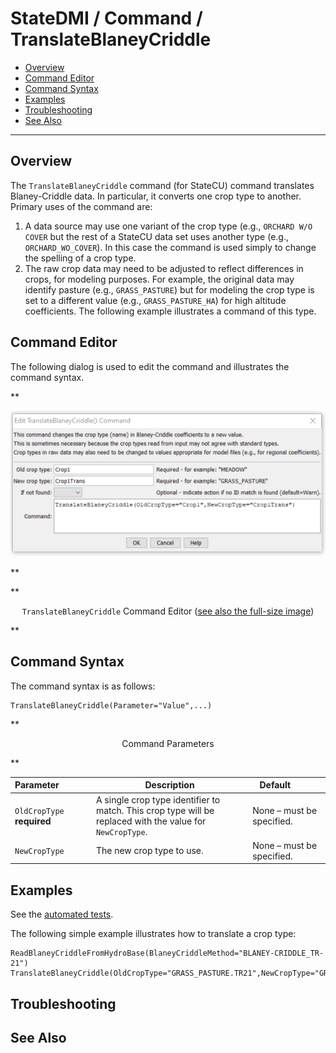 # StateDMI / Command / TranslateBlaneyCriddle #

* [Overview](#overview)
* [Command Editor](#command-editor)
* [Command Syntax](#command-syntax)
* [Examples](#examples)
* [Troubleshooting](#troubleshooting)
* [See Also](#see-also)

-------------------------

## Overview ##

The `TranslateBlaneyCriddle` command (for StateCU)
command translates Blaney-Criddle data.  In particular, it converts one crop type to another.  Primary uses of the command are:

1. A data source may use one variant of the crop type (e.g.,
`ORCHARD W/O COVER` but the rest of a StateCU data set uses another type (e.g., `ORCHARD_WO_COVER`).
In this case the command is used simply to change the spelling of a crop type.
2. The raw crop data may need to be adjusted to reflect differences in crops, for modeling purposes.
For example, the original data may identify pasture (e.g., `GRASS_PASTURE`)
but for modeling the crop type is set to a different value (e.g., `GRASS_PASTURE_HA`) for high altitude coefficients.
The following example illustrates a command of this type.

## Command Editor ##

The following dialog is used to edit the command and illustrates the command syntax.

**<p style="text-align: center;">
![TranslateBlaneyCriddle](TranslateBlaneyCriddle.png)
</p>**

**<p style="text-align: center;">
`TranslateBlaneyCriddle` Command Editor (<a href="../TranslateBlaneyCriddle.png">see also the full-size image</a>)
</p>**

## Command Syntax ##

The command syntax is as follows:

```text
TranslateBlaneyCriddle(Parameter="Value",...)
```
**<p style="text-align: center;">
Command Parameters
</p>**

| **Parameter**&nbsp;&nbsp;&nbsp;&nbsp;&nbsp;&nbsp;&nbsp;&nbsp;&nbsp;&nbsp;&nbsp;&nbsp; | **Description** | **Default**&nbsp;&nbsp;&nbsp;&nbsp;&nbsp;&nbsp;&nbsp;&nbsp;&nbsp;&nbsp; |
| --------------|-----------------|----------------- |
| `OldCropType`<br>**required** | A single crop type identifier to match.  This crop type will be replaced with the value for `NewCropType`. | None – must be specified. |
| `NewCropType` | The new crop type to use. | None – must be specified. |

## Examples ##

See the [automated tests](https://github.com/OpenCDSS/cdss-app-statedmi-test/tree/master/test/regression/commands/TranslateBlaneyCriddle).

The following simple example illustrates how to translate a crop type:
```
ReadBlaneyCriddleFromHydroBase(BlaneyCriddleMethod="BLANEY-CRIDDLE_TR-21")
TranslateBlaneyCriddle(OldCropType="GRASS_PASTURE.TR21",NewCropType="GRASS_PASTURE")
```

## Troubleshooting ##

## See Also ##
